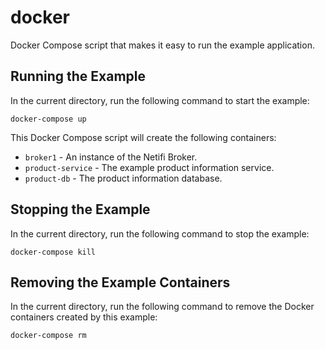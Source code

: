 # docker
Docker Compose script that makes it easy to run the example application.

## Running the Example
In the current directory, run the following command to start the example:

    docker-compose up
    
This Docker Compose script will create the following containers:

- `broker1` - An instance of the Netifi Broker.
- `product-service` - The example product information service.
- `product-db` - The product information database. 
    
## Stopping the Example
In the current directory, run the following command to stop the example:

    docker-compose kill
    
## Removing the Example Containers
In the current directory, run the following command to remove the Docker containers created by this example:

    docker-compose rm 